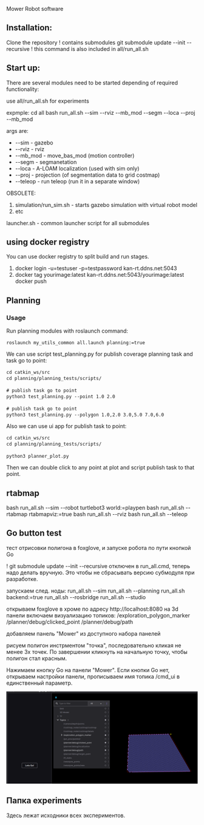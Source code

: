 Mower Robot software

Installation:
-----------------------
Clone the repository
! contains submodules
git submodule update --init --recursive
! this command is also included in all/run_all.sh

Start up:
-----------------------
There are several modules need to be started depending of required functionality:

use all/run_all.sh for experiments

expmple:
cd all
bash run_all.sh --sim --rviz --mb_mod --segm --loca --proj --mb_mod

args are:
- --sim   - gazebo
- --rviz  - rviz
- --mb_mod - move_bas_mod (motion controller)
- --segm  - segmanetation
- --loca  - A-LOAM localization (used with sim only)
- --proj  - projection (of segmentation data to grid costmap)
- --teleop - run teleop (run it in a separate window)

OBSOLETE: 
1. simulation/run_sim.sh  - starts gazebo simulation with virtual robot model
2. etc

launcher.sh - common launcher script for all submodules

using docker registry
------------------------
You can use docker registry to split build and run stages. 
1. docker login -u=testuser -p=testpassword kan-rt.ddns.net:5043
2. docker tag yourimage:latest kan-rt.ddns.net:5043/yourimage:latest
docker push

Planning
------------------------
### Usage
Run planning modules with roslaunch command: 
```
roslaunch my_utils_common all.launch planning:=true
```

We can use script test_planning.py for publish coverage planning task and task go to point:
```
cd catkin_ws/src
cd planning/planning_tests/scripts/

# publish task go to point
python3 test_planning.py --point 1.0 2.0

# publish task go to point
python3 test_planning.py --polygon 1.0,2.0 3.0,5.0 7.0,6.0
```

Also we can use ui app for publish task to point:
```
cd catkin_ws/src
cd planning/planning_tests/scripts/

python3 planner_plot.py
```

Then we can double click to any point at plot and script publish task to that point.


rtabmap
--------------------------
bash run_all.sh --sim --robot turtlebot3 world:=playpen
bash run_all.sh --rtabmap rtabmapviz:=true
bash run_all.sh --rviz
bash run_all.sh --teleop



Go button test
--------------------------
тест отрисовки полигона в foxglove, и запуске робота по пути кнопкой Go

! git submodule update --init --recursive отключен в run_all.cmd, теперь надо делать вручную. Это чтобы не сбрасывать версию субмодуля при разработке.

запускаем след. ноды:
run_all.sh --sim
run_all.sh --planning
run_all.sh backend:=true
run_all.sh --rosbridge
run_all.sh --studio

открываем foxglove в хроме по адресу http://localhost:8080
на 3d панели включаем визуализацию топиков:
    /exploration_polygon_marker
    /planner/debug/clicked_point
    /planner/debug/path

добавляем панель "Mower" из доступного набора панелей

рисуем полигон инстрментом "точка", последовательно кликая не менее 3х точек. По завершении кликнуть на начальную точку, чтобы полигон стал красным. 

Нажимаем кнопку Go на панели "Mower". Если кнопки Go нет,  открываем настройки панели, прописываем имя топика /cmd_ui в единственный параметр.

![alt text](imgs/go_test.png "Go test")

Папка experiments
--------------------------
Здесь лежат исходники всех экспериментов. 